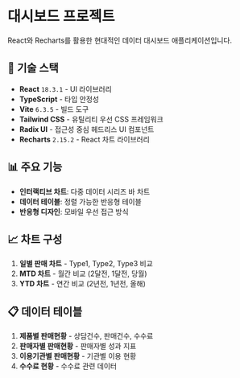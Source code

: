 # 대시보드 프로젝트

React와 Recharts를 활용한 현대적인 데이터 대시보드 애플리케이션입니다.

## 🚀 기술 스택

- **React** `18.3.1` - UI 라이브러리
- **TypeScript** - 타입 안정성  
- **Vite** `6.3.5` - 빌드 도구
- **Tailwind CSS** - 유틸리티 우선 CSS 프레임워크
- **Radix UI** - 접근성 중심 헤드리스 UI 컴포넌트
- **Recharts** `2.15.2` - React 차트 라이브러리

## 📊 주요 기능

- **인터랙티브 차트**: 다중 데이터 시리즈 바 차트
- **데이터 테이블**: 정렬 가능한 반응형 테이블
- **반응형 디자인**: 모바일 우선 접근 방식

## 📈 차트 구성

1. **일별 판매 차트** - Type1, Type2, Type3 비교
2. **MTD 차트** - 월간 비교 (2달전, 1달전, 당월)
3. **YTD 차트** - 연간 비교 (2년전, 1년전, 올해)

## 📋 데이터 테이블

1. **제품별 판매현황** - 상담건수, 판매건수, 수수료
2. **판매자별 판매현황** - 판매자별 성과 지표
3. **이용기관별 판매현황** - 기관별 이용 현황
4. **수수료 현황** - 수수료 관련 데이터